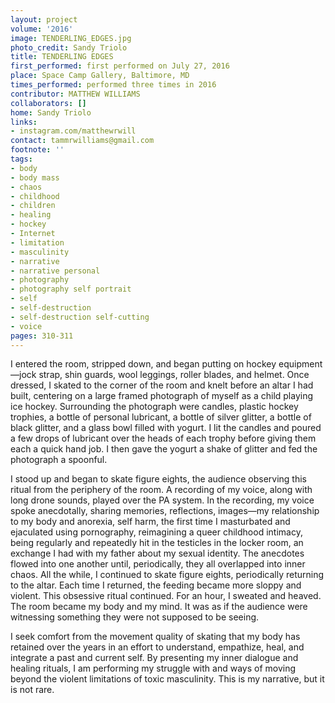 ```yaml
---
layout: project
volume: '2016'
image: TENDERLING_EDGES.jpg
photo_credit: Sandy Triolo
title: TENDERLING EDGES
first_performed: first performed on July 27, 2016
place: Space Camp Gallery, Baltimore, MD
times_performed: performed three times in 2016
contributor: MATTHEW WILLIAMS
collaborators: []
home: Sandy Triolo
links:
- instagram.com/matthewrwill
contact: tammrwilliams@gmail.com
footnote: ''
tags:
- body
- body mass
- chaos
- childhood
- children
- healing
- hockey
- Internet
- limitation
- masculinity
- narrative
- narrative personal
- photography
- photography self portrait
- self
- self-destruction
- self-destruction self-cutting
- voice
pages: 310-311
---
```


I entered the room, stripped down, and began putting on hockey equipment—jock strap, shin guards, wool leggings, roller blades, and helmet. Once dressed, I skated to the corner of the room and knelt before an altar I had built, centering on a large framed photograph of myself as a child playing ice hockey. Surrounding the photograph were candles, plastic hockey trophies, a bottle of personal lubricant, a bottle of silver glitter, a bottle of black glitter, and a glass bowl filled with yogurt. I lit the candles and poured a few drops of lubricant over the heads of each trophy before giving them each a quick hand job. I then gave the yogurt a shake of glitter and fed the photograph a spoonful.

I stood up and began to skate figure eights, the audience observing this ritual from the periphery of the room. A recording of my voice, along with long drone sounds, played over the PA system. In the recording, my voice spoke anecdotally, sharing memories, reflections, images—my relationship to my body and anorexia, self harm, the first time I masturbated and ejaculated using pornography, reimagining a queer childhood intimacy, being regularly and repeatedly hit in the testicles in the locker room, an exchange I had with my father about my sexual identity. The anecdotes flowed into one another until, periodically, they all overlapped into inner chaos. All the while, I continued to skate figure eights, periodically returning to the altar. Each time I returned, the feeding became more sloppy and violent. This obsessive ritual continued. For an hour, I sweated and heaved. The room became my body and my mind. It was as if the audience were witnessing something they were not supposed to be seeing.

I seek comfort from the movement quality of skating that my body has retained over the years in an effort to understand, empathize, heal, and integrate a past and current self. By presenting my inner dialogue and healing rituals, I am performing my struggle with and ways of moving beyond the violent limitations of toxic masculinity. This is my narrative, but it is not rare.
